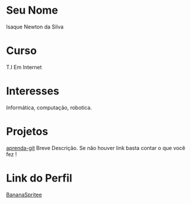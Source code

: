 # Seu Nome

Isaque Newton da Silva

# Curso

T.I Em Internet

# Interesses

Informática, computação, robotica.

# Projetos

[aprenda-git](https://github.com/BananaSpritee/aprenda-git) Breve Descrição. Se não houver link basta contar o que você fez !

# Link do Perfil

[BananaSpritee](https://github.com/BananaSpritee)
